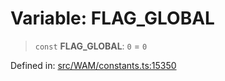 # Variable: FLAG\_GLOBAL

> `const` **FLAG\_GLOBAL**: `0` = `0`

Defined in: [src/WAM/constants.ts:15350](https://github.com/WhiskeySockets/Baileys/blob/2fdabb7f387029b680a2c5e056c7022c25b0f110/src/WAM/constants.ts#L15350)
